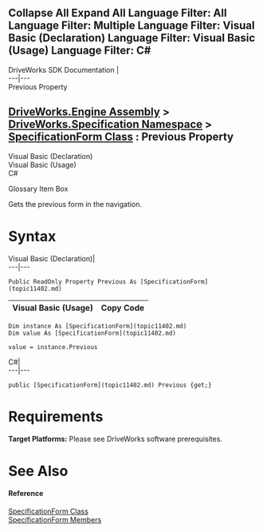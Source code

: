 Collapse All Expand All Language Filter: All  Language Filter: Multiple  Language Filter: Visual Basic (Declaration) Language Filter: Visual Basic (Usage) Language Filter: C#  
---  
DriveWorks SDK Documentation  |   
---|---  
Previous Property   
  
[DriveWorks.Engine Assembly](topic2156.md) > [DriveWorks.Specification Namespace](topic10764.md) > [SpecificationForm Class](topic11402.md) : Previous Property  
---  
  
Visual Basic (Declaration)    
Visual Basic (Usage)    
C# 

Glossary Item Box

Gets the previous form in the navigation. 

# Syntax

Visual Basic (Declaration)|   
---|---  
      
    
    Public ReadOnly Property Previous As [SpecificationForm](topic11402.md)  
  
Visual Basic (Usage)| Copy Code  
---|---  
      
    
    Dim instance As [SpecificationForm](topic11402.md)
    Dim value As [SpecificationForm](topic11402.md)
     
    value = instance.Previous  
  
C#|   
---|---  
      
    
    public [SpecificationForm](topic11402.md) Previous {get;}  
  
# Requirements

**Target Platforms:** Please see DriveWorks software prerequisites.

# See Also

#### Reference

[SpecificationForm Class](topic11402.md)   
[SpecificationForm Members](topic11403.md)


